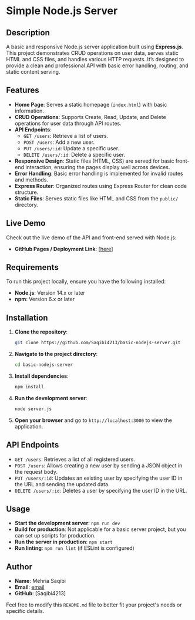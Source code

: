# Simple Node.js Server

## Description

A basic and responsive Node.js server application built using **Express.js**. This project demonstrates CRUD operations on user data, serves static HTML and CSS files, and handles various HTTP requests. It’s designed to provide a clean and professional API with basic error handling, routing, and static content serving.

## Features

- **Home Page**: Serves a static homepage (`index.html`) with basic information.
- **CRUD Operations**: Supports Create, Read, Update, and Delete operations for user data through API routes.
- **API Endpoints**: 
  - `GET /users`: Retrieve a list of users.
  - `POST /users`: Add a new user.
  - `PUT /users/:id`: Update a specific user.
  - `DELETE /users/:id`: Delete a specific user.
- **Responsive Design**: Static files (HTML, CSS) are served for basic front-end interaction, ensuring the pages display well across devices.
- **Error Handling**: Basic error handling is implemented for invalid routes and methods.
- **Express Router**: Organized routes using Express Router for clean code structure.
- **Static Files**: Serves static files like HTML and CSS from the `public/` directory.

## Live Demo

Check out the live demo of the API and front-end served with Node.js:
- **GitHub Pages / Deployment Link**: [[here](https://basic-nodejs-server-u39575qcm-saqibi4213s-projects.vercel.app/)]

## Requirements

To run this project locally, ensure you have the following installed:

- **Node.js**: Version 14.x or later
- **npm**: Version 6.x or later

## Installation

1. **Clone the repository**:

    ```bash
    git clone https://github.com/Saqibi4213/basic-nodejs-server.git
    ```

2. **Navigate to the project directory**:

    ```bash
    cd basic-nodejs-server
    ```

3. **Install dependencies**:

    ```bash
    npm install
    ```

4. **Run the development server**:

    ```bash
    node server.js
    ```

5. **Open your browser** and go to `http://localhost:3000` to view the application.

## API Endpoints

- `GET /users`: Retrieves a list of all registered users.
- `POST /users`: Allows creating a new user by sending a JSON object in the request body.
- `PUT /users/:id`: Updates an existing user by specifying the user ID in the URL and sending the updated data.
- `DELETE /users/:id`: Deletes a user by specifying the user ID in the URL.

## Usage

- **Start the development server**: `npm run dev`
- **Build for production**: Not applicable for a basic server project, but you can set up scripts for production.
- **Run the server in production**: `npm start`
- **Run linting**: `npm run lint` (if ESLint is configured)


## Author

- **Name**: Mehria Saqibi
- **Email**: [email](mosawermh@gmail.com)
- **GitHub**: [Saqibi4213]


Feel free to modify this `README.md` file to better fit your project's needs or specific details.
